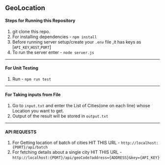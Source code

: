 ## GeoLocation

#### Steps for Running this Repository

1. git clone this repo.
2. For installing dependencies - `npm install`
3. Before running server setup/create your `.env` file ,it has keys as [`API_KEY`,`HOST`,`PORT`]
4. To run the server enter - `node server.js`

---

#### For Unit Testing

1. Run - `npm run test`

---

#### For Taking inputs from File

1. Go to `input.txt` and enter the List of Cities(one on each line) whose Location you want to get.
2. Output of the result will be stored in `output.txt`

---

#### API REQUESTS

1. For Getting location of batch of cities
   HIT THIS URL - `http://localhost:{PORT}/api/batch`
2. For fetching details about a single city
   HIT THIS URL - `http://localhost:{PORT}/api/geoCode?address={ADDRESS}&key={API_KEY}`
